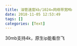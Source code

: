 ```yaml
---
title: 油管速度kb/1024=网络带宽Mb
date: 2018-11-05 12:53:49
tags: []
categories: [Text]
---
```


<p>30mb支持4k，原生ip能看奈飞</p>